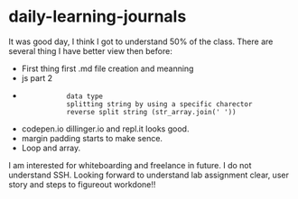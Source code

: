 # daily-learning-journals

It was good day, I think I got to understand 50% of the class. There are several thing I have better view then before:

- First thing first .md file creation and meanning
- js part 2 
-                data type
                 splitting string by using a specific charector 
                 reverse split string (str_array.join(' '))

- codepen.io dillinger.io and repl.it  looks good.
- margin padding starts to make sence.
- Loop and array.

I am interested for whiteboarding and freelance in future.
I do not understand SSH.
Looking forward to understand lab assignment clear, user story and steps to figureout workdone!!
